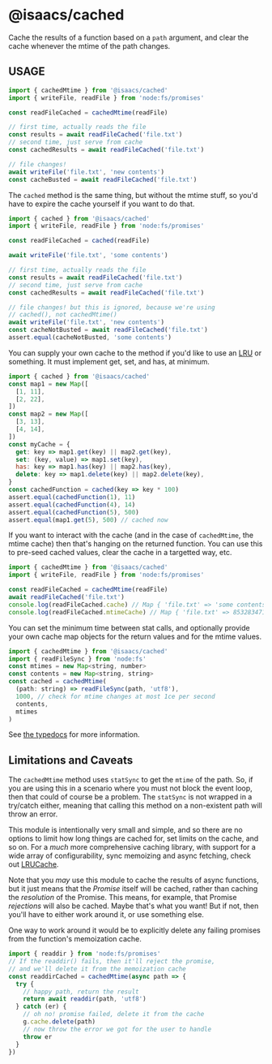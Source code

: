 # @isaacs/cached

Cache the results of a function based on a `path` argument, and
clear the cache whenever the mtime of the path changes.

## USAGE

```js
import { cachedMtime } from '@isaacs/cached'
import { writeFile, readFile } from 'node:fs/promises'

const readFileCached = cachedMtime(readFile)

// first time, actually reads the file
const results = await readFileCached('file.txt')
// second time, just serve from cache
const cachedResults = await readFileCached('file.txt')

// file changes!
await writeFile('file.txt', 'new contents')
const cacheBusted = await readFileCached('file.txt')
```

The `cached` method is the same thing, but without the mtime
stuff, so you'd have to expire the cache yourself if you want to
do that.

```js
import { cached } from '@isaacs/cached'
import { writeFile, readFile } from 'node:fs/promises'

const readFileCached = cached(readFile)

await writeFile('file.txt', 'some contents')

// first time, actually reads the file
const results = await readFileCached('file.txt')
// second time, just serve from cache
const cachedResults = await readFileCached('file.txt')

// file changes! but this is ignored, because we're using
// cached(), not cachedMtime()
await writeFile('file.txt', 'new contents')
const cacheNotBusted = await readFileCached('file.txt')
assert.equal(cacheNotBusted, 'some contents')
```

You can supply your own cache to the method if you'd like to use
an [LRU](https://github.com/isaacs/node-lru-cache) or something.
It must implement get, set, and has, at minimum.

```js
import { cached } from '@isaacs/cached'
const map1 = new Map([
  [1, 11],
  [2, 22],
])
const map2 = new Map([
  [3, 13],
  [4, 14],
])
const myCache = {
  get: key => map1.get(key) || map2.get(key),
  set: (key, value) => map1.set(key),
  has: key => map1.has(key) || map2.has(key),
  delete: key => map1.delete(key) || map2.delete(key),
}
const cachedFunction = cached(key => key * 100)
assert.equal(cachedFunction(1), 11)
assert.equal(cachedFunction(4), 14)
assert.equal(cachedFunction(5), 500)
assert.equal(map1.get(5), 500) // cached now
```

If you want to interact with the cache (and in the case of
`cachedMtime`, the mtime cache) then that's hanging on the
returned function. You can use this to pre-seed cached values,
clear the cache in a targetted way, etc.

```js
import { cachedMtime } from '@isaacs/cached'
import { writeFile, readFile } from 'node:fs/promises'

const readFileCached = cachedMtime(readFile)
await readFileCached('file.txt')
console.log(readFileCached.cache) // Map { 'file.txt' => 'some contents' }
console.log(readFileCached.mtimeCache) // Map { 'file.txt' => 853283471948 }
```

You can set the minimum time between stat calls, and optionally
provide your own cache map objects for the return values and for
the mtime values.

```js
import { cachedMtime } from '@isaacs/cached'
import { readFileSync } from 'node:fs'
const mtimes = new Map<string, number>
const contents = new Map<string, string>
const cached = cachedMtime(
  (path: string) => readFileSync(path, 'utf8'),
  1000, // check for mtime changes at most 1ce per second
  contents,
  mtimes
)
```

See [the typedocs](https://isaacs.github.io/cached) for more
information.

## Limitations and Caveats

The `cachedMtime` method uses `statSync` to get the `mtime` of
the path. So, if you are using this in a scenario where you must
not block the event loop, then that could of course be a problem.
The `statSync` is not wrapped in a try/catch either, meaning that
calling this method on a non-existent path will throw an error.

This module is intentionally very small and simple, and so there
are no options to limit how long things are cached for, set
limits on the cache, and so on. For a _much_ more comprehensive
caching library, with support for a wide array of
configurability, sync memoizing and async fetching, check out
[LRUCache](https://isaacs.github.io/node-lru-cache/).

Note that you _may_ use this module to cache the results of async
functions, but it just means that the _Promise_ itself will be
cached, rather than caching the _resolution_ of the Promise. This
means, for example, that Promise _rejections_ will also be
cached. Maybe that's what you want! But if not, then you'll have
to either work around it, or use something else.

One way to work around it would be to explicitly delete any
failing promises from the function's memoization cache.

```js
import { readdir } from 'node:fs/promises'
// If the readdir() fails, then it'll reject the promise,
// and we'll delete it from the memoization cache
const readdirCached = cachedMtime(async path => {
  try {
    // happy path, return the result
    return await readdir(path, 'utf8')
  } catch (er) {
    // oh no! promise failed, delete it from the cache
    g.cache.delete(path)
    // now throw the error we got for the user to handle
    throw er
  }
})
```
